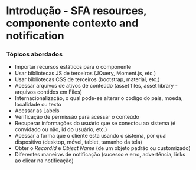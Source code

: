# Introdução - SFA resources, componente contexto and notification
### Tópicos abordados
- Importar recursos estáticos para o componente
- Usar bibliotecas JS de terceiros (JQuery, Moment.js, etc.)
- Usar bibliotecas CSS de terceiros (bootstrap, material, etc.)
- Acessar arquivos de ativos de conteúdo (asset files, asset library - arquivos contidos em Files)
- Internacionalização, o qual pode-se alterar o código do país, moeda, localidade ou texto
- Acessar as Labels
- Verificação de permissão para acessar o conteúdo
- Recuperar informações do usuário que se conectou ao sistema (é convidado ou não, id do usuário, etc.)
- Acessar a forma que o cliente esta usando o sistema, por qual dispositivo (desktop, móvel, tablet, tamanho da tela)
- Obter o *RecordId* e *Object Name* (de um objeto padrão ou customizado)
- Diferentes maneiras de notificação (sucesso e erro, advertência, links ao clicar na notificação) 